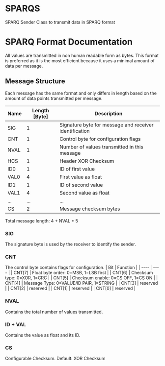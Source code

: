 # SPARQS
SPARQ Sender Class to transmit data in SPARQ format


# SPARQ Format Documentation
All values are transmitted in non human readable form as bytes. This format is preferred as it is the most efficient because it uses a minimal amount of data per message.

## Message Structure
Each message has the same format and only differs in length based on the amount of data points transmitted per message.

| Name | Length [Byte] | Description |
| ---- | ---- | ---- |
| SIG | 1 | Signature byte for message and receiver identification |
| CNT | 1 | Control byte for configuration flags |
| NVAL | 1 | Number of values transmitted in this message |
| HCS | 1 | Header XOR Checksum |
| ID0 | 1 | ID of first value | 
| VAL0 | 4 | First value as float |
| ID1 | 1 | ID of second value |
| VAL1 | 4 | Second value as float |
| ... | ... | ... |
| CS | 2 | Message checksum bytes |

Total message length: 4 + NVAL * 5

### SIG
The signature byte is used by the receiver to identify the sender.
### CNT
The control byte contains flags for configuration.
| Bit | Function |
| ---- | ---- |
| CNT[7] | Float byte order: 0=MSB, 1=LSB first |
| CNT[6] | Checksum type: 0=XOR, 1=CRC |
| CNT[5] | Checksum enable: 0=CS OFF, 1=CS ON |
| CNT[4] | Message Type: 0=VALUE/ID PAIR, 1=STRING |
| CNT[3] | reserved |
| CNT[2] | reserved |
| CNT[1] | reserved |
| CNT[0] | reserved |
### NVAL
Contains the total number of values transmitted.
### ID + VAL
Contains the value as float and its ID.
### CS
Configurable Checksum. Default: XOR Checksum

